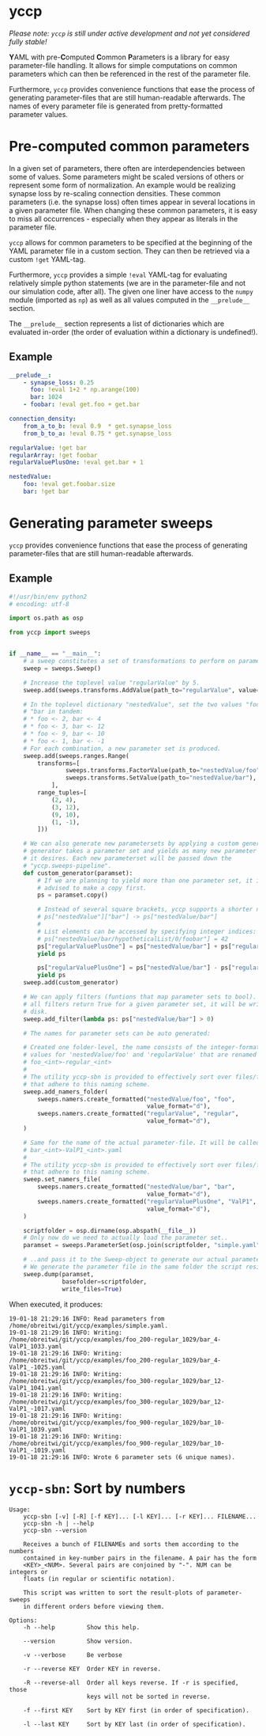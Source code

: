 # yccp

_Please note: `yccp` is still under active development and not yet considered
fully stable!_

**Y**AML with pre-**C**omputed **C**ommon **P**arameters is a library for easy
parameter-file handling. It allows for simple computations on common parameters
which can then be referenced in the rest of the parameter file.

Furthermore, `yccp` provides convenience functions that ease the process of
generating parameter-files that are still human-readable afterwards.
The names of every parameter file is generated from pretty-formatted parameter
values.


# Pre-computed common parameters

In a given set of parameters, there often are interdependencies between some of
values. Some parameters might be scaled versions of others or represent some
form of normalization. An example would be realizing synapse loss by re-scaling
connection densities. These common parameters (i.e. the synapse loss) often
times appear in several locations in a given parameter file. When changing
these common parameters, it is easy to miss all occurrences - especially when
they appear as literals in the parameter file.

`yccp` allows for common parameters to be specified at the beginning of the 
YAML parameter file in a custom section. They can then be retrieved via a
custom `!get` YAML-tag.

Furthermore, `yccp` provides a simple `!eval` YAML-tag for evaluating
relatively simple python statements (we are in the parameter-file and not our
simulation code, after all). The given one liner have access to the `numpy`
module (imported as `np`) as well as all values computed in the `__prelude__`
section.

The `__prelude__` section represents a list of dictionaries which are evaluated
in-order (the order of evaluation within a dictionary is undefined!).


## Example

```yaml
__prelude__:
    - synapse_loss: 0.25
      foo: !eval 1+2 * np.arange(100)
      bar: 1024
    - foobar: !eval get.foo + get.bar

connection_density:
    from_a_to_b: !eval 0.9  * get.synapse_loss
    from_b_to_a: !eval 0.75 * get.synapse_loss

regularValue: !get bar
regularArray: !get foobar
regularValuePlusOne: !eval get.bar + 1

nestedValue:
    foo: !eval get.foobar.size
    bar: !get bar
```


# Generating parameter sweeps

`yccp` provides convenience functions that ease the process of generating
parameter-files that are still human-readable afterwards.


## Example
```python
#!/usr/bin/env python2
# encoding: utf-8

import os.path as osp

from yccp import sweeps


if __name__ == "__main__":
    # a sweep constitutes a set of transformations to perform on parameter set
    sweep = sweeps.Sweep()

    # Increase the toplevel value "regularValue" by 5.
    sweep.add(sweeps.transforms.AddValue(path_to="regularValue", value=5))

    # In the toplevel dictionary "nestedValue", set the two values "foo" and
    # "bar in tandem:
    # * foo <- 2, bar <- 4
    # * foo <- 3, bar <- 12
    # * foo <- 9, bar <- 10
    # * foo <- 1, bar <- -1
    # For each combination, a new parameter set is produced.
    sweep.add(sweeps.ranges.Range(
        transforms=[
                sweeps.transforms.FactorValue(path_to="nestedValue/foo"),
                sweeps.transforms.SetValue(path_to="nestedValue/bar"),
            ],
        range_tuples=[
            (2, 4),
            (3, 12),
            (9, 10),
            (1, -1),
        ]))

    # We can also generate new parametersets by applying a custom generator. A
    # generator takes a parameter set and yields as many new parameter sets as
    # it desires. Each new parameterset will be passed down the
    # "yccp.sweeps-pipeline".
    def custom_generator(paramset):
        # If we are planning to yield more than one parameter set, it is
        # advised to make a copy first.
        ps = paramset.copy()

        # Instead of several square brackets, yccp supports a shorter notation:
        # ps["nestedValue"]["bar"] -> ps["nestedValue/bar"]
        #
        # List elements can be accessed by specifying integer indices:
        # ps["nestedValue/bar/hypotheticalList/0/foobar"] = 42
        ps["regularValuePlusOne"] = ps["nestedValue/bar"] + ps["regularValue"]
        yield ps

        ps["regularValuePlusOne"] = ps["nestedValue/bar"] - ps["regularValue"]
        yield ps
    sweep.add(custom_generator)

    # We can apply filters (funtions that map parameter sets to bool). Only if
    # all filters return True for a given parameter set, it will be written to
    # disk.
    sweep.add_filter(lambda ps: ps["nestedValue/bar"] > 0)

    # The names for parameter sets can be auto generated:

    # Created one folder-level, the name consists of the integer-formatted
    # values for 'nestedValue/foo' and 'regularValue' that are renamed to give
    # foo_<int>-regular_<int>
    #
    # The utility yccp-sbn is provided to effectively sort over files/folders
    # that adhere to this naming scheme.
    sweep.add_namers_folder(
        sweeps.namers.create_formatted("nestedValue/foo", "foo",
                                       value_format="d"),
        sweeps.namers.create_formatted("regularValue", "regular",
                                       value_format="d"),
    )

    # Same for the name of the actual parameter-file. It will be called:
    # bar_<int>-ValP1_<int>.yaml
    #
    # The utility yccp-sbn is provided to effectively sort over files/folders
    # that adhere to this naming scheme.
    sweep.set_namers_file(
        sweeps.namers.create_formatted("nestedValue/bar", "bar",
                                       value_format="d"),
        sweeps.namers.create_formatted("regularValuePlusOne", "ValP1",
                                       value_format="d"),
    )

    scriptfolder = osp.dirname(osp.abspath(__file__))
    # Only now do we need to actually load the parameter set..
    paramset = sweeps.ParameterSet(osp.join(scriptfolder, "simple.yaml"))

    # ..and pass it to the Sweep-object to generate our actual parameter files.
    # We generate the parameter file in the same folder the script resides in.
    sweep.dump(paramset,
               basefolder=scriptfolder,
               write_files=True)
```

When executed, it produces:
```
19-01-18 21:29:16 INFO: Read parameters from /home/obreitwi/git/yccp/examples/simple.yaml.
19-01-18 21:29:16 INFO: Writing: /home/obreitwi/git/yccp/examples/foo_200-regular_1029/bar_4-ValP1_1033.yaml
19-01-18 21:29:16 INFO: Writing: /home/obreitwi/git/yccp/examples/foo_200-regular_1029/bar_4-ValP1_-1025.yaml
19-01-18 21:29:16 INFO: Writing: /home/obreitwi/git/yccp/examples/foo_300-regular_1029/bar_12-ValP1_1041.yaml
19-01-18 21:29:16 INFO: Writing: /home/obreitwi/git/yccp/examples/foo_300-regular_1029/bar_12-ValP1_-1017.yaml
19-01-18 21:29:16 INFO: Writing: /home/obreitwi/git/yccp/examples/foo_900-regular_1029/bar_10-ValP1_1039.yaml
19-01-18 21:29:16 INFO: Writing: /home/obreitwi/git/yccp/examples/foo_900-regular_1029/bar_10-ValP1_-1019.yaml
19-01-18 21:29:16 INFO: Wrote 6 parameter sets (6 unique names).
```


# `yccp-sbn`: Sort by numbers
```
Usage:
    yccp-sbn [-v] [-R] [-f KEY]... [-l KEY]... [-r KEY]... FILENAME...
    yccp-sbn -h | --help
    yccp-sbn --version

    Receives a bunch of FILENAMEs and sorts them according to the numbers
    contained in key-number pairs in the filename. A pair has the form
    <KEY>_<NUM>. Several pairs are conjoined by "-". NUM can be integers or
    floats (in regular or scientific notation).

    This script was written to sort the result-plots of parameter-sweeps
    in different orders before viewing them.

Options:
    -h --help         Show this help.

    --version         Show version.

    -v --verbose      Be verbose

    -r --reverse KEY  Order KEY in reverse.

    -R --reverse-all  Order all keys reverse. If -r is specified, those
                      keys will not be sorted in reverse.

    -f --first KEY    Sort by KEY first (in order of specification).

    -l --last KEY     Sort by KEY last (in order of specification).
```

